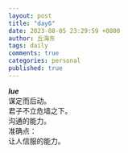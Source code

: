 ```yaml
---
layout: post
title: "day6"
date: 2023-08-05 23:29:59 +0800
author: 丘海东 
tags: daily
comments: true
categories: personal
published: true
---
```

***lue***  
谋定而后动。  
君子不立危墙之下。  
沟通的能力。  
准确点：  
让人信服的能力。
